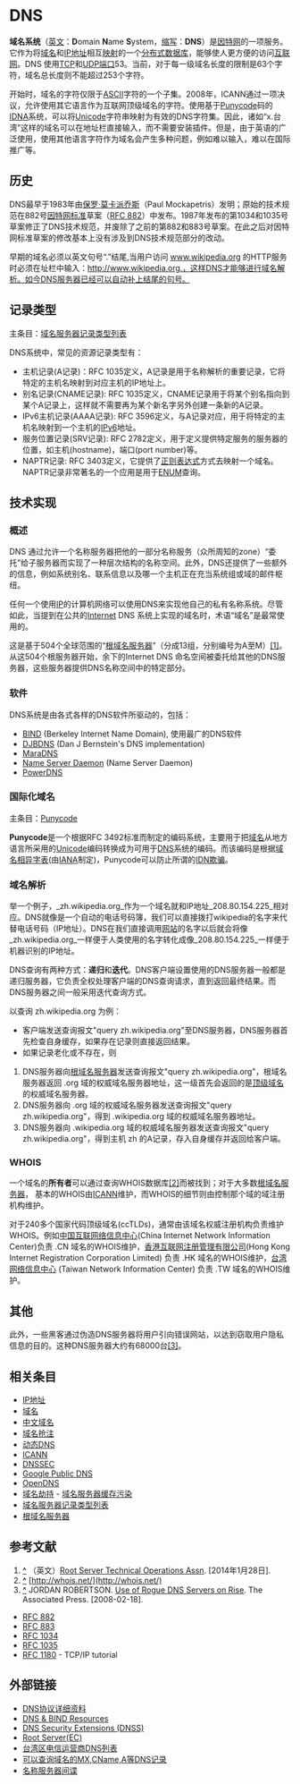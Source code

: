 # DNS

**域名系统**（[英文](https://zh.wikipedia.org/wiki/%E8%8B%B1%E6%96%87)：**D**omain **N**ame **S**ystem，[缩写](https://zh.wikipedia.org/wiki/%E7%B8%AE%E5%AF%AB)：**DNS**）是[因特网](https://zh.wikipedia.org/wiki/%E5%9B%A0%E7%89%B9%E7%BD%91)的一项服务。它作为将[域名](https://zh.wikipedia.org/wiki/%E5%9F%9F%E5%90%8D)和[IP地址](https://zh.wikipedia.org/wiki/IP%E5%9C%B0%E5%9D%80)相互[映射](https://zh.wikipedia.org/wiki/%E6%98%A0%E5%B0%84)的一个[分布式数据库](https://zh.wikipedia.org/wiki/%E5%88%86%E5%B8%83%E5%BC%8F%E6%95%B0%E6%8D%AE%E5%BA%93)，能够使人更方便的访问[互联网](https://zh.wikipedia.org/wiki/%E4%BA%92%E8%81%94%E7%BD%91)。DNS 使用[TCP](https://zh.wikipedia.org/wiki/%E4%BC%A0%E8%BE%93%E6%8E%A7%E5%88%B6%E5%8D%8F%E8%AE%AE)和[UDP](https://zh.wikipedia.org/wiki/%E7%94%A8%E6%88%B7%E6%95%B0%E6%8D%AE%E6%8A%A5%E5%8D%8F%E8%AE%AE)[端口](https://zh.wikipedia.org/wiki/%E7%AB%AF%E5%8F%A3)53。当前，对于每一级域名长度的限制是63个字符，域名总长度则不能超过253个字符。

开始时，域名的字符仅限于[ASCII](https://zh.wikipedia.org/wiki/ASCII)字符的一个子集。2008年，ICANN通过一项决议，允许使用其它语言作为互联网顶级域名的字符。使用基于[Punycode](https://zh.wikipedia.org/wiki/Punycode)码的[IDNA](https://zh.wikipedia.org/wiki/IDNA)系统，可以将[Unicode](https://zh.wikipedia.org/wiki/Unicode)字符串映射为有效的DNS字符集。因此，诸如“x.台湾”这样的域名可以在地址栏直接输入，而不需要安装插件。但是，由于英语的广泛使用，使用其他语言字符作为域名会产生多种问题，例如难以输入，难以在国际推广等。

## 历史

DNS最早于1983年由[保罗·莫卡派乔斯](https://zh.wikipedia.org/wiki/%E4%BF%9D%E7%BD%97%C2%B7%E8%8E%AB%E5%8D%A1%E6%B4%BE%E4%B9%94%E6%96%AF)（Paul Mockapetris）发明；原始的技术规范在882号[因特网标准](https://zh.wikipedia.org/w/index.php?title=%E5%9B%A0%E7%89%B9%E7%BD%91%E6%A0%87%E5%87%86&action=edit&redlink=1)草案（[RFC 882](https://tools.ietf.org/html/rfc882)）中发布。1987年发布的第1034和1035号草案修正了DNS技术规范，并废除了之前的第882和883号草案。在此之后对因特网标准草案的修改基本上没有涉及到DNS技术规范部分的改动。

早期的域名必须以英文句号“.”结尾,当用户访问 www.wikipedia.org 的HTTP服务时必须在址栏中输入：http://www.wikipedia.org.，这样DNS才能够进行域名解析。如今DNS服务器已经可以自动补上结尾的句号。

## 记录类型

主条目：[域名服务器记录类型列表](https://zh.wikipedia.org/wiki/%E5%9F%9F%E5%90%8D%E6%9C%8D%E5%8B%99%E5%99%A8%E8%A8%98%E9%8C%84%E9%A1%9E%E5%9E%8B%E5%88%97%E8%A1%A8)

DNS系统中，常见的资源记录类型有：

  * 主机记录(A记录)：RFC 1035定义，A记录是用于名称解析的重要记录，它将特定的主机名映射到对应主机的IP地址上。
  * 别名记录(CNAME记录): RFC 1035定义，CNAME记录用于将某个别名指向到某个A记录上，这样就不需要再为某个新名字另外创建一条新的A记录。
  * IPv6主机记录(AAAA记录): RFC 3596定义，与A记录对应，用于将特定的主机名映射到一个主机的[IPv6](https://zh.wikipedia.org/wiki/IPv6)地址。
  * 服务位置记录(SRV记录): RFC 2782定义，用于定义提供特定服务的服务器的位置，如主机(hostname)，端口(port number)等。
  * NAPTR记录: RFC 3403定义，它提供了[正则表达式](https://zh.wikipedia.org/wiki/%E6%AD%A3%E5%88%99%E8%A1%A8%E8%BE%BE%E5%BC%8F)方式去映射一个域名。NAPTR记录非常著名的一个应用是用于[ENUM](https://zh.wikipedia.org/w/index.php?title=ENUM&action=edit&redlink=1)查询。

## 技术实现

### 概述

DNS 通过允许一个名称服务器把他的一部分名称服务（众所周知的zone）“委托”给子服务器而实现了一种层次结构的名称空间。此外，DNS还提供了一些额外的信息，例如系统别名、联系信息以及哪一个主机正在充当系统组或域的邮件枢纽。

任何一个使用[IP](https://zh.wikipedia.org/wiki/%E7%BD%91%E9%99%85%E5%8D%8F%E8%AE%AE)的计算机网络可以使用DNS来实现他自己的私有名称系统。尽管如此，当提到在公共的[Internet](https://zh.wikipedia.org/wiki/Internet) DNS 系统上实现的域名时，术语“域名”是最常使用的。

这是基于504个全球范围的“[根域名服务器](https://zh.wikipedia.org/wiki/%E6%A0%B9%E5%9F%9F%E5%90%8D%E4%BC%BA%E6%9C%8D%E5%99%A8)”（分成13组，分别编号为A至M）[[1]](https://zh.wikipedia.org/wiki/%E5%9F%9F%E5%90%8D%E7%B3%BB%E7%BB%9F#cite_note-1)。从这504个根服务器开始，余下的Internet DNS 命名空间被委托给其他的DNS服务器，这些服务器提供DNS名称空间中的特定部分。

### 软件

DNS系统是由各式各样的DNS软件所驱动的，包括：

  * [BIND](https://zh.wikipedia.org/wiki/BIND) (Berkeley Internet Name Domain), 使用最广的DNS软件
  * [DJBDNS](https://zh.wikipedia.org/w/index.php?title=DJBDNS&action=edit&redlink=1) (Dan J Bernstein's DNS implementation)
  * [MaraDNS](https://zh.wikipedia.org/w/index.php?title=MaraDNS&action=edit&redlink=1)
  * [Name Server Daemon](https://zh.wikipedia.org/w/index.php?title=Name_Server_Daemon&action=edit&redlink=1) (Name Server Daemon)
  * [PowerDNS](https://zh.wikipedia.org/w/index.php?title=PowerDNS&action=edit&redlink=1)

### 国际化域名

主条目：[Punycode](https://zh.wikipedia.org/wiki/Punycode)

**Punycode**是一个根据RFC 3492标准而制定的编码系统，主要用于把[域名](https://zh.wikipedia.org/wiki/%E5%9F%9F%E5%90%8D)从地方语言所采用的[Unicode](https://zh.wikipedia.org/wiki/Unicode)编码转换成为可用于[DNS](https://zh.wikipedia.org/wiki/DNS)系统的编码。而该编码是根据[域名相异字表](http://www.iana.org/domains/idn-tables/)(由[IANA](https://zh.wikipedia.org/wiki/IANA)制定)，Punycode可以防止所谓的[IDN欺骗](https://zh.wikipedia.org/wiki/IDN%E6%AC%BA%E9%A8%99)。

### 域名解析

举一个例子，_zh.wikipedia.org_作为一个域名就和IP地址_208.80.154.225_相对应。DNS就像是一个自动的电话号码簿，我们可以直接拨打wikipedia的名字来代替电话号码（IP地址）。DNS在我们直接调用[网站](https://zh.wikipedia.org/wiki/%E7%BD%91%E7%AB%99)的名字以后就会将像_zh.wikipedia.org_一样便于人类使用的名字转化成像_208.80.154.225_一样便于机器识别的IP地址。

DNS查询有两种方式：**递归**和**迭代**。DNS客户端设置使用的DNS服务器一般都是递归服务器，它负责全权处理客户端的DNS查询请求，直到返回最终结果。而DNS服务器之间一般采用迭代查询方式。

以查询 zh.wikipedia.org 为例：

  * 客户端发送查询报文"query zh.wikipedia.org"至DNS服务器，DNS服务器首先检查自身缓存，如果存在记录则直接返回结果。
  * 如果记录老化或不存在，则
  1. DNS服务器向[根域名服务器](https://zh.wikipedia.org/wiki/%E6%A0%B9%E5%9F%9F%E5%90%8D%E4%BC%BA%E6%9C%8D%E5%99%A8)发送查询报文"query zh.wikipedia.org"，根域名服务器返回 .org 域的权威域名服务器地址，这一级首先会返回的是[顶级域名](https://zh.wikipedia.org/wiki/%E9%A1%B6%E7%BA%A7%E5%9F%9F%E5%90%8D)的权威域名服务器。
  2. DNS服务器向 .org 域的权威域名服务器发送查询报文"query zh.wikipedia.org"，得到 .wikipedia.org 域的权威域名服务器地址。
  3. DNS服务器向 .wikipedia.org 域的权威域名服务器发送查询报文"query zh.wikipedia.org"，得到主机 zh 的A记录，存入自身缓存并返回给客户端。

### WHOIS

一个域名的**所有者**可以通过查询WHOIS数据库[[2]](https://zh.wikipedia.org/wiki/%E5%9F%9F%E5%90%8D%E7%B3%BB%E7%BB%9F#cite_note-2)而被找到；对于大多数[根域名服务器](https://zh.wikipedia.org/wiki/%E6%A0%B9%E5%9F%9F%E5%90%8D%E6%9C%8D%E5%8B%99%E5%99%A8%E5%88%97%E8%A1%A8)， 基本的WHOIS由[ICANN](https://zh.wikipedia.org/wiki/ICANN)维护，而WHOIS的细节则由控制那个域的域注册机构维护。

对于240多个国家代码顶级域名(ccTLDs)，通常由该域名权威注册机构负责维护WHOIS。例如[中国互联网络信息中心](https://zh.wikipedia.org/wiki/%E4%B8%AD%E5%9B%BD%E4%BA%92%E8%81%94%E7%BD%91%E7%BB%9C%E4%BF%A1%E6%81%AF%E4%B8%AD%E5%BF%83)(China Internet Network Information Center)负责 .CN 域名的WHOIS维护，[香港互联网注册管理有限公司](https://zh.wikipedia.org/wiki/%E9%A6%99%E6%B8%AF%E4%BA%92%E8%81%AF%E7%B6%B2%E8%A8%BB%E5%86%8A%E7%AE%A1%E7%90%86%E6%9C%89%E9%99%90%E5%85%AC%E5%8F%B8)(Hong Kong Internet Registration Corporation Limited) 负责 .HK 域名的WHOIS维护，[台湾网络信息中心](https://zh.wikipedia.org/w/index.php?title=%E5%8F%B0%E7%81%A3%E7%B6%B2%E7%B5%A1%E8%B3%87%E8%A8%8A%E4%B8%AD%E5%BF%83&action=edit&redlink=1) (Taiwan Network Information Center) 负责 .TW 域名的WHOIS维护。

## 其他

此外，一些黑客通过伪造DNS服务器将用户引向错误网站，以达到窃取用户隐私信息的目的。这种DNS服务器大约有68000台[[3]](https://zh.wikipedia.org/wiki/%E5%9F%9F%E5%90%8D%E7%B3%BB%E7%BB%9F#cite_note-3)。

## 相关条目

  * [IP地址](https://zh.wikipedia.org/wiki/IP%E4%BD%8D%E5%9D%80)
  * [域名](https://zh.wikipedia.org/wiki/%E5%9F%9F%E5%90%8D)
  * [中文域名](https://zh.wikipedia.org/wiki/%E4%B8%AD%E6%96%87%E5%9F%9F%E5%90%8D)
  * [域名抢注](https://zh.wikipedia.org/wiki/%E5%9F%9F%E5%90%8D%E6%90%B6%E6%B3%A8)
  * [动态DNS](https://zh.wikipedia.org/wiki/%E5%8B%95%E6%85%8BDNS)
  * [ICANN](https://zh.wikipedia.org/wiki/ICANN)
  * [DNSSEC](https://zh.wikipedia.org/wiki/DNSSEC)
  * [Google Public DNS](https://zh.wikipedia.org/wiki/Google_Public_DNS)
  * [OpenDNS](https://zh.wikipedia.org/wiki/OpenDNS)
  * [域名劫持](https://zh.wikipedia.org/wiki/%E5%9F%9F%E5%90%8D%E5%8A%AB%E6%8C%81) - [域名服务器缓存污染](https://zh.wikipedia.org/wiki/%E5%9F%9F%E5%90%8D%E6%9C%8D%E5%8A%A1%E5%99%A8%E7%BC%93%E5%AD%98%E6%B1%A1%E6%9F%93)
  * [域名服务器记录类型列表](https://zh.wikipedia.org/wiki/%E5%9F%9F%E5%90%8D%E6%9C%8D%E5%8B%99%E5%99%A8%E8%A8%98%E9%8C%84%E9%A1%9E%E5%9E%8B%E5%88%97%E8%A1%A8)
  * [根域名服务器](https://zh.wikipedia.org/wiki/%E6%A0%B9%E5%9F%9F%E5%90%8D%E4%BC%BA%E6%9C%8D%E5%99%A8)

## 参考文献

  1. **[^](https://zh.wikipedia.org/wiki/%E5%9F%9F%E5%90%8D%E7%B3%BB%E7%BB%9F#cite_ref-1)** （英文）[Root Server Technical Operations Assn](http://root-servers.org/). [2014年1月28日].
  2. **[^](https://zh.wikipedia.org/wiki/%E5%9F%9F%E5%90%8D%E7%B3%BB%E7%BB%9F#cite_ref-2)** [http://whois.net/](http://whois.net/)
  3. **[^](https://zh.wikipedia.org/wiki/%E5%9F%9F%E5%90%8D%E7%B3%BB%E7%BB%9F#cite_ref-3)** JORDAN ROBERTSON. [Use of Rogue DNS Servers on Rise](http://ap.google.com/article/ALeqM5ifrgeDBfUGAvXtLH_vgVrKcm0s_wD8UPLR8O1). The Associated Press. [2008-02-18].
  * [RFC 882](https://tools.ietf.org/html/rfc882)
  * [RFC 883](https://tools.ietf.org/html/rfc883)
  * [RFC 1034](https://tools.ietf.org/html/rfc1034)
  * [RFC 1035](https://tools.ietf.org/html/rfc1035)
  * [RFC 1180](https://tools.ietf.org/html/rfc1180) - TCP/IP tutorial

## 外部链接

  * [DNS协议详细资料](http://www.cnpaf.net/class/dns)
  * [DNS & BIND Resources](http://www.bind9.net/)
  * [DNS Security Extensions (DNSS)](http://www.dnssec.net/)
  * [Root Server(EC)](http://www.root-servers.org/)
  * [台湾区电信运营商DNS列表](http://tw.myblog.yahoo.com/ky-lab/article?mid=258)
  * [可以查询域名的MX,CName,A等DNS记录](http://www.dirs.cn/)
  * [名称服务器间谍](http://www.chinawebtools.com/nameserver)